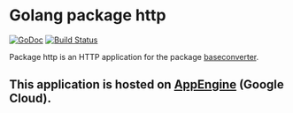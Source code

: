 # Golang package http

[![GoDoc](https://godoc.org/github.com/chtison/libgo/baseconverter/cmd/bconv?status.svg)](https://godoc.org/github.com/chtison/libgo/baseconverter/http)
[![Build Status](https://travis-ci.org/chtison/libgo.svg?branch=master)](https://travis-ci.org/chtison/libgo)

Package http is an HTTP application for the package [baseconverter](..).

## This application is hosted on [AppEngine](http://base-converter-1382.appspot.com) (Google Cloud).
